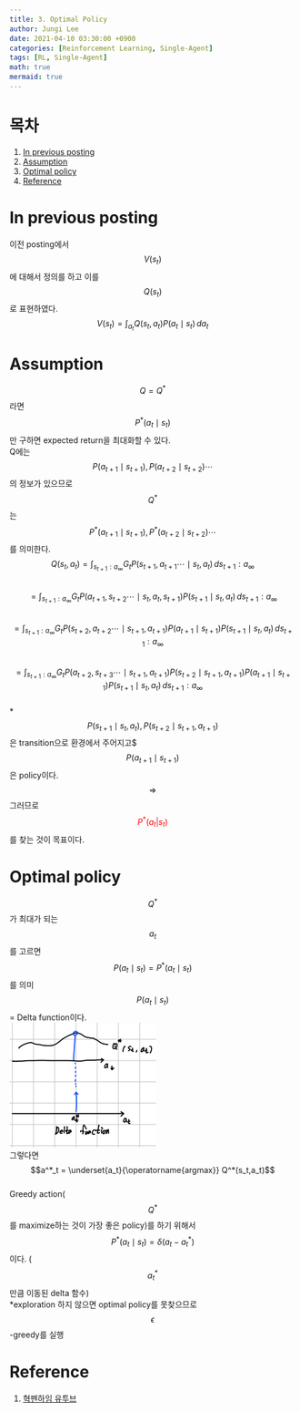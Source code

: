 ```yaml
---
title: 3. Optimal Policy
author: Jungi Lee
date: 2021-04-10 03:30:00 +0900
categories: [Reinforcement Learning, Single-Agent]
tags: [RL, Single-Agent]
math: true
mermaid: true
---
```

# 목차  
1. [In previous posting](#in-previous-posting)  
1. [Assumption](#assumption)  
1. [Optimal policy](#optimal-policy)  
1. [Reference](#reference)

# In previous posting   
이전 posting에서 $$V(s_t)$$에 대해서 정의를 하고 이를 $$Q(s_t)$$로 표현하였다.  
$$V(s_t) = \int_{a_t} Q(s_t,a_t)P(a_t \mid s_t) \, da_t$$  

# Assumption   
$$Q=Q^*$$라면 $$P^*(a_t \mid s_t)$$만 구하면 expected return을 최대화할 수 있다.  
Q에는 $$P(a_{t+1} \mid s_{t+1}), P(a_{t+2} \mid s_{t+2}) \cdots$$의 정보가 있으므로 $$Q^*$$는 $$P^*(a_{t+1} \mid s_{t+1}), P^*(a_{t+2} \mid s_{t+2}) \cdots$$를 의미한다.  
$$Q(s_t,a_t) = \int_{s_{t+1}:a_{\infty}} G_t P(s_{t+1},a_{t+1} \cdots \mid s_t, a_t) \,ds_{t+1}:a_{\infty}$$  
$$= \int_{s_{t+1}:a_{\infty}} G_t P(a_{t+1},s_{t+2} \cdots \mid s_t, a_t,s_{t+1})P(s_{t+1} \mid s_t,a_t) \,ds_{t+1}:a_{\infty}$$  
$$= \int_{s_{t+1}:a_{\infty}} G_t P(s_{t+2},a_{t+2} \cdots \mid s_{t+1},a_{t+1})P(a_{t+1} \mid s_{t+1}) P(s_{t+1} \mid s_t,a_t) \,ds_{t+1}:a_{\infty}$$  
$$= \int_{s_{t+1}:a_{\infty}} G_t P(a_{t+2},s_{t+3} \cdots \mid s_{t+1}, a_{t+1})P(s_{t+2} \mid s_{t+1},a_{t+1}) P(a_{t+1} \mid s_{t+1}) P(s_{t+1} \mid s_t,a_t) \,ds_{t+1}:a_{\infty}$$  
*$$P(s_{t+1} \mid s_t, a_t), P(s_{t+2} \mid s_{t+1}, a_{t+1})$$은 transition으로 환경에서 주어지고$ $$P(a_{t+1} \mid s_{t+1})$$은 policy이다.  
$$\Rightarrow$$ 그러므로 <span style="color:red">$$P^*(a_t|s_t)$$</span>를 찾는 것이 목표이다.

# Optimal policy  
$$Q^*$$가 최대가 되는 $$a_t$$를 고르면 $$P(a_t \mid s_t) = P^*(a_t \mid s_t)$$를 의미  
$$P(a_t \mid s_t)$$= Delta function이다.  
![Figure1][delta function]  
그렇다면 $$a^*_t = \underset{a_t}{\operatorname{argmax}} Q^*(s_t,a_t)$$  
Greedy action($$Q^*$$를 maximize하는 것이 가장 좋은 policy)를 하기 위해서 $$P^*(a_t \mid s_t) = \delta (a_t-a^*_t)$$이다. ($$a^*_t$$만큼 이동된 delta 함수)  
*exploration 하지 않으면 optimal policy를 못찾으므로  $$\epsilon$$-greedy를 실행

# Reference
1. [혁펜하임 유투브][혁펜하임 유투브]

[혁펜하임 유투브]: https://www.youtube.com/watch?v=cvctS4xWSaU&list=PL_iJu012NOxehE8fdF9me4TLfbdv3ZW8g  
[delta function]: /assets/img/Single-agent/delta_function.png
